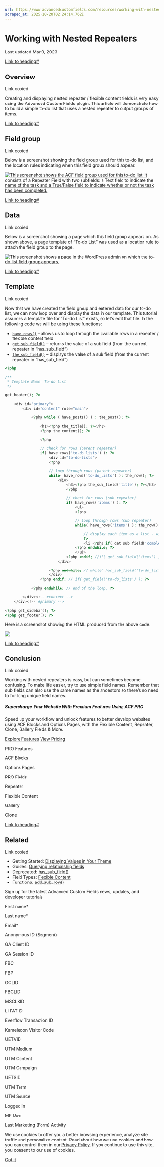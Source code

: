```yaml
---
url: https://www.advancedcustomfields.com/resources/working-with-nested-repeaters
scraped_at: 2025-10-20T02:24:14.762Z
---
```


# Working with Nested Repeaters

Last updated Mar 9, 2023

[Link to heading#](https://www.advancedcustomfields.com/resources/working-with-nested-repeaters/#overview)

## Overview

Link copied

Creating and displaying nested repeater / flexible content fields is very easy using the Advanced Custom Fields plugin. This article will demonstrate how to build a simple to-do list that uses a nested repeater to output groups of items.

[Link to heading#](https://www.advancedcustomfields.com/resources/working-with-nested-repeaters/#field-group)

## Field group

Link copied

Below is a screenshot showing the field group used for this to-do list, and the location rules indicating when this field group should appear.

[![This screenshot shows the ACF field group used for this to-do list. It consists of a Repeater Field with two subfields: a Text field to indicate the name of the task and a True/False field to indicate whether or not the task has been completed.](https://www.advancedcustomfields.com/wp-content/uploads/2013/02/Nested-Repeater-Input-Edit-Field-Group.png)](https://www.advancedcustomfields.com/wp-content/uploads/2013/02/Nested-Repeater-Input-Edit-Field-Group.png)

[Link to heading#](https://www.advancedcustomfields.com/resources/working-with-nested-repeaters/#data)

## Data

Link copied

Below is a screenshot showing a page which this field group appears on. As shown above, a page template of “To-do List” was used as a location rule to attach the field group to the page.

[![This screenshot shows a page in the WordPress admin on which the to-do list field group appears.](https://www.advancedcustomfields.com/wp-content/uploads/2013/02/Nested-Repeater-Fields-Edit-Page-To-Do-List.png)](https://www.advancedcustomfields.com/wp-content/uploads/2013/02/Nested-Repeater-Fields-Edit-Page-To-Do-List.png)

[Link to heading#](https://www.advancedcustomfields.com/resources/working-with-nested-repeaters/#template)

## Template

Link copied

Now that we have created the field group and entered data for our to-do list, we can now loop over and display the data in our template. This tutorial assumes a template file for “To-do List” exists, so let’s edit that file. In the following code we will be using these functions:

- [`have_rows()`](https://www.advancedcustomfields.com/resources/functions/have_rows/ "have_rows()") – allows us to loop through the available rows in a repeater / flexible content field
- [`get_sub_field()`](https://www.advancedcustomfields.com/resources/functions/get_sub_field/ "get_sub_field()") – returns the value of a sub field (from the current repeater in “has\_sub\_field”)
- [`the_sub_field()`](https://www.advancedcustomfields.com/resources/functions/the_sub_field/ "the_sub_field()") – displays the value of a sub field (from the current repeater in “has\_sub\_field”)

```php
<?php

/**
 * Template Name: To-do List
 */

get_header(); ?>

    <div id="primary">
        <div id="content" role="main">

            <?php while ( have_posts() ) : the_post(); ?>

                <h1><?php the_title(); ?></h1>
                <?php the_content(); ?>

                <?php

                // check for rows (parent repeater)
                if( have_rows('to-do_lists') ): ?>
                    <div id="to-do-lists">
                    <?php

                    // loop through rows (parent repeater)
                    while( have_rows('to-do_lists') ): the_row(); ?>
                        <div>
                            <h3><?php the_sub_field('title'); ?></h3>
                            <?php

                            // check for rows (sub repeater)
                            if( have_rows('items') ): ?>
                                <ul>
                                <?php

                                // loop through rows (sub repeater)
                                while( have_rows('items') ): the_row();

                                    // display each item as a list - with a class of completed ( if completed )
                                    ?>
                                    <li <?php if( get_sub_field('completed') ){ echo 'class="completed"'; } ?>><?php the_sub_field('name'); ?></li>
                                <?php endwhile; ?>
                                </ul>
                            <?php endif; //if( get_sub_field('items') ): ?>
                        </div>

                    <?php endwhile; // while( has_sub_field('to-do_lists') ): ?>
                    </div>
                <?php endif; // if( get_field('to-do_lists') ): ?>

            <?php endwhile; // end of the loop. ?>

        </div><!-- #content -->
    </div><!-- #primary -->

<?php get_sidebar(); ?>
<?php get_footer(); ?>
```

Here is a screenshot showing the HTML produced from the above code.

[![](https://www.advancedcustomfields.com/wp-content/uploads/2012/04/nested-repeaters-markup.png)](https://www.advancedcustomfields.com/wp-content/uploads/2012/04/nested-repeaters-markup.png)

[Link to heading#](https://www.advancedcustomfields.com/resources/working-with-nested-repeaters/#conclusion)

## Conclusion

Link copied

Working with nested repeaters is easy, but can sometimes become confusing. To make life easier, try to use simple field names. Remember that sub fields can also use the same names as the ancestors so there’s no need to for long unique field names.

##### Supercharge Your Website With Premium Features Using ACF PRO

Speed up your workflow and unlock features to better develop websites using ACF Blocks and Options Pages, with the Flexible Content, Repeater,
Clone, Gallery Fields & More.


[Explore Features](https://www.advancedcustomfields.com/pro/) [View Pricing](https://www.advancedcustomfields.com/pro/#pricing-table/)

PRO Features

ACF Blocks

Options Pages

PRO Fields

Repeater

Flexible Content

Gallery

Clone

[Link to heading#](https://www.advancedcustomfields.com/resources/working-with-nested-repeaters/#related)

## Related

Link copied

- Getting Started: [Displaying Values in Your Theme](https://www.advancedcustomfields.com/resources/displaying-custom-field-values-in-your-theme/)
- Guides: [Querying relationship fields](https://www.advancedcustomfields.com/resources/querying-relationship-fields/)
- Deprecated: [has\_sub\_field()](https://www.advancedcustomfields.com/resources/has_sub_field/)
- Field Types: [Flexible Content](https://www.advancedcustomfields.com/resources/flexible-content/)
- Functions: [add\_sub\_row()](https://www.advancedcustomfields.com/resources/add_sub_row/)

Sign up for the latest Advanced Custom Fields news, updates, and developer tutorials

First name\*

Last name\*

Email\*

Anonymous ID (Segment)

GA Client ID

GA Session ID

FBC

FBP

GCLID

FBCLID

MSCLKID

LI FAT ID

Everflow Transaction ID

Kameleoon Visitor Code

UETVID

UTM Medium

UTM Content

UTM Campaign

UETSID

UTM Term

UTM Source

Logged In

MF User

Last Marketing (Form) Activity

We use cookies to offer you a better browsing experience, analyze site traffic and personalize content. Read about how we use cookies and how you can control them in our [Privacy Policy](https://wpengine.com/legal/privacy/). If you continue to use this site, you consent to our use of cookies.

[Got it](https://www.advancedcustomfields.com/resources/working-with-nested-repeaters/#)